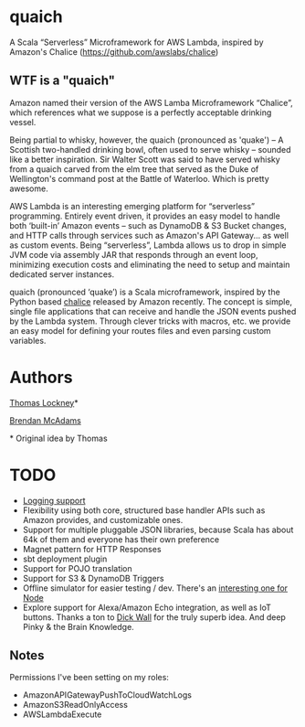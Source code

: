 # quaich

A Scala “Serverless” Microframework for AWS Lambda, inspired by Amazon's Chalice (https://github.com/awslabs/chalice)

## WTF is a "quaich"

Amazon named their version of the AWS Lamba Microframework “Chalice”, which references what we suppose is a perfectly acceptable drinking vessel.

Being partial to whisky, however, the quaich (pronounced as 'quake') – A Scottish two-handled drinking bowl, often used to serve whisky – sounded like a better inspiration. Sir Walter Scott was said to have served whisky from a quaich carved from the elm tree that served as the Duke of Wellington's command post at the Battle of Waterloo. Which is pretty awesome.

AWS Lambda is an interesting emerging platform for “serverless” programming. Entirely event driven, it provides an easy model to handle both ‘built-in’ Amazon events – such as DynamoDB & S3 Bucket changes, and HTTP calls through services such as Amazon's API Gateway... as well as custom events. Being “serverless”, Lambda allows us to drop in simple JVM code via assembly JAR that responds through an event loop, minimizing execution costs and eliminating the need to setup and maintain dedicated server instances.

quaich (pronounced ‘quake’) is a Scala microframework, inspired by the Python based [chalice](https://github.com/awslabs/chalice) released by Amazon recently. The concept is simple, single file applications that can receive and handle the JSON events pushed by the Lambda system. Through clever tricks with macros, etc. we provide an easy model for defining your routes files and even parsing custom variables.

# Authors
[Thomas Lockney](https://github.com/tlockney)*

[Brendan McAdams](https://github.com/bwmcadams)

\* Original idea by Thomas

# TODO

- [Logging support](http://docs.aws.amazon.com/lambda/latest/dg/java-logging.html)
- Flexibility using both core, structured base handler APIs such as Amazon provides, and customizable ones.
- Support for multiple pluggable JSON libraries, because Scala has about 64k of them and everyone has their own preference
- Magnet pattern for HTTP Responses
- sbt deployment plugin
- Support for POJO translation
- Support for S3 & DynamoDB Triggers
- Offline simulator for easier testing / dev. There's an [interesting one for Node](https://github.com/dherault/serverless-offline)
- Explore support for Alexa/Amazon Echo integration, as well as IoT buttons. Thanks a ton to [Dick Wall](https://github.com/dickwall) for the truly superb idea. And deep Pinky & the Brain Knowledge.

## Notes

Permissions I've been setting on my roles:

- AmazonAPIGatewayPushToCloudWatchLogs
- AmazonS3ReadOnlyAccess
- AWSLambdaExecute

